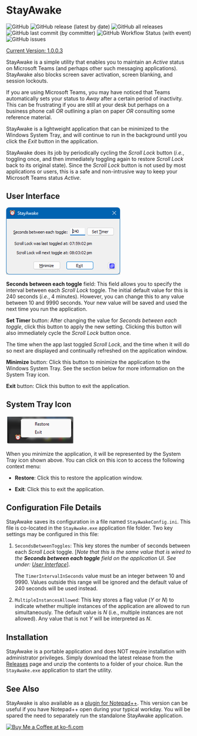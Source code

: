 # StayAwake

![GitHub](https://img.shields.io/github/license/shriprem/StayAwake)
![GitHub release (latest by date)](https://img.shields.io/github/v/release/shriprem/StayAwake)
![GitHub all releases](https://img.shields.io/github/downloads/shriprem/StayAwake/total)
 &nbsp;&nbsp;&nbsp;&nbsp;&nbsp;
![GitHub last commit (by committer)](https://img.shields.io/github/last-commit/shriprem/StayAwake)
![GitHub Workflow Status (with event)](https://img.shields.io/github/actions/workflow/status/shriprem/StayAwake/CI_build.yml)
![GitHub issues](https://img.shields.io/github/issues/shriprem/StayAwake)

[Current Version: 1.0.0.3](https://github.com/shriprem/StayAwake/blob/main/VersionHistory.md)

StayAwake is a simple utility that enables you to maintain an _Active_ status on Microsoft Teams (and perhaps other such messaging applications). StayAwake also blocks screen saver activation, screen blanking, and session lockouts.

If you are using Microsoft Teams, you may have noticed that Teams automatically sets your status to _Away_ after a certain period of inactivity. This can be frustrating if you are still at your desk but perhaps on a business phone call _OR_ outlining a plan on paper _OR_ consulting some reference material.

StayAwake is a lightweight application that can be minimized to the Windows System Tray, and will continue to run in the background until you click the _Exit_ button in the application.

StayAwake does its job by periodically cycling  the _Scroll Lock_ button (_i.e._, toggling once, and then immediately toggling again to restore _Scroll Lock_ back to its original state). Since the _Scroll Lock_ button is not used by most applications or users, this is a safe and non-intrusive way to keep your Microsoft Teams status _Active_.

## User Interface
![StayAwake UI](https://github.com/shriprem/StayAwake/blob/main/images/StayAwakeApp.png)

**Seconds between each toggle** field:
This field allows you to specify the interval between each _Scroll Lock_ toggle. The initial default value for this is 240 seconds (_i.e._, 4 minutes). However, you can change this to any value between 10 and 9990 seconds. Your new value will be saved and used the next time you run the application.

**Set Timer** button: After changing the value for *Seconds between each toggle*, click this button to apply the new setting. Clicking this button will also immediately cycle the _Scroll Lock_ button once.

The time when the app last toggled _Scroll Lock_, and the time when it will do so next are displayed and continually refreshed on the application window.

**Minimize** button: Click this button to minimize the application to the Windows System Tray. See the section below for more information on the System Tray icon.

**Exit** button: Click this button to exit the application.


## System Tray Icon
![StayAwake UI](https://github.com/shriprem/StayAwake/blob/main/images/SystemTray.png)

When you minimize the application, it will be represented by the System Tray icon shown above. You can click on this icon to access the following context menu:

* **Restore**: Click this to restore the application window.

* **Exit**: Click this to exit the application.


## Configuration File Details
StayAwake saves its configuration in a file named `StayAwakeConfig.ini`. This file is co-located in the `StayAwake.exe` application file folder. Two key settings may be configured in this file:
1. `SecondsBetweenToggles`: This key stores the number of seconds between each _Scroll Lock_ toggle. [_Note that this is the same value that is wired to the **Seconds between each toggle** field on the application UI. See under: [User Interface](https://github.com/shriprem/StayAwake?tab=readme-ov-file#user-interface)_].

	The `TimerIntervalInSeconds` value must be an integer between 10 and 9990. Values outside this range will be ignored and the default value of 240 seconds will be used instead.

2. `MultipleInstancesAllowed`: This key stores a flag value (_Y_ or _N_) to indicate whether multiple instances of the application are allowed to run simultaneously. The default value is _N_ (i.e., multiple instances are not allowed). Any value that is not _Y_ will be interpreted as _N_.


## Installation

StayAwake is a portable application and does NOT require installation with administrator privileges. Simply download the latest release from the [Releases](https://github.com/shriprem/StayAwake/releases) page and unzip the contents to a folder of your choice. Run the `StayAwake.exe` application to start the utility.


## See Also
StayAwake is also available as a [plugin for Notepad++](https://github.com/shriprem/StayAwake_NPP_Plugin). This version can be useful if you have Notepad++ open during your typical workday. You will be spared the need to separately run the standalone StayAwake application.

<a href='https://ko-fi.com/S6S417WICS' target='_blank'><img height='36' style='border:0px;height:36px;' src='https://storage.ko-fi.com/cdn/kofi5.png?v=6' border='0' alt='Buy Me a Coffee at ko-fi.com' /></a>
